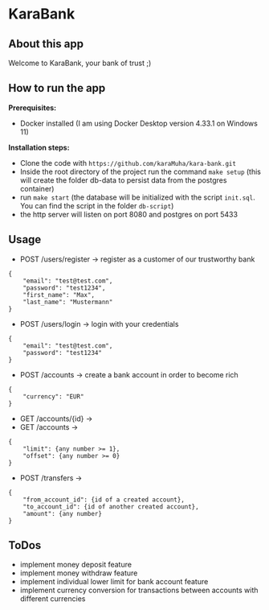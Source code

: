 # KaraBank
## About this app
Welcome to KaraBank, your bank of trust ;)

## How to run the app
**Prerequisites:**
- Docker installed (I am using Docker Desktop version 4.33.1 on Windows 11)

**Installation steps:**
- Clone the code with `https://github.com/karaMuha/kara-bank.git`
- Inside the root directory of the project run the command `make setup` (this will create the folder db-data to persist data from the postgres container)
- run `make start` (the database will be initialized with the script `init.sql`. You can find the script in the folder `db-script`)
- the http server will listen on port 8080 and postgres on port 5433

## Usage
- POST /users/register -> register as a customer of our trustworthy bank
```
{
    "email": "test@test.com",
    "password": "test1234",
    "first_name": "Max",
    "last_name": "Mustermann"
}
```
- POST /users/login -> login with your credentials
```
{
    "email": "test@test.com",
    "password": "test1234"
}
```
- POST /accounts -> create a bank account in order to become rich
```
{
    "currency": "EUR"
}
```
- GET /accounts/{id} ->
- GET /accounts ->
```
{
    "limit": {any number >= 1},
    "offset": {any number >= 0}
}
```
- POST /transfers ->
```
{
    "from_account_id": {id of a created account},
    "to_account_id": {id of another created account},
    "amount": {any number}
}
```

## ToDos
- implement money deposit feature
- implement money withdraw feature
- implement individual lower limit for bank account feature
- implement currency conversion for transactions between accounts with different currencies